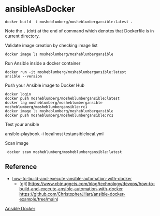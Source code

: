 # ansibleAsDocker

```
docker build -t mosheblumberg/mosheblumbergansible:latest .
```

Note the `.` (dot) at the end of command which denotes that Dockerfile is in current directory.

Validate image creation by checking image list

```
docker image ls mosheblumberg/mosheblumbergansible
```

Run Ansible inside a docker container

```
docker run -it mosheblumberg/mosheblumbergansible:latest
ansible --version
```


Push your Ansible image to Docker Hub

```
docker login
docker push mosheblumberg/mosheblumbergansible:latest
docker tag mosheblumberg/mosheblumbergansible mosheblumberg/mosheblumbergansible:rc1
docker image ls mosheblumberg/mosheblumbergansible
docker push mosheblumberg/mosheblumbergansible:rc1
```


Test your ansible 

ansible-playbook -i localhost testansiblelocal.yml


Scan image  
```
 docker scan mosheblumberg/mosheblumbergansible:latest
```
## Reference  

* [how-to-build-and-execute-ansible-automation-with-docker](https://www.cbtnuggets.com/blog/technology/devops/how-to-build-and-execute-ansible-automation-with-docker)
  * [git](https://www.cbtnuggets.com/blog/technology/devops/how-to-build-and-execute-ansible-automation-with-docker
https://github.com/ChristopherJHart/ansible-docker-example/tree/main)


[Ansible Docker](https://hackmd.io/@the-ansible-book/B1y5tXers)